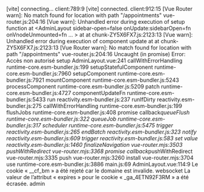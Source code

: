 [vite] connecting... client:789:9
[vite] connected. client:912:15
[Vue Router warn]: No match found for location with path "/appointments" vue-router.js:204:16
[Vue warn]: Unhandled error during execution of setup function 
  at <AdminLayout sidebar-open=false onUpdate:sidebarOpen=fn onVnodeUnmounted=fn<onVnodeUnmounted>  ... > 
  at <RouterView sidebar-open=false onUpdate:sidebarOpen=fn > 
  at <App> chunk-ZY5X6FX7.js:2123:13
[Vue warn]: Unhandled error during execution of component update 
  at <RouterView sidebar-open=false onUpdate:sidebarOpen=fn > 
  at <App> chunk-ZY5X6FX7.js:2123:13
[Vue Router warn]: No match found for location with path "/appointments" vue-router.js:204:16
Uncaught (in promise) Error: Accès non autorisé
    setup AdminLayout.vue:241
    callWithErrorHandling runtime-core.esm-bundler.js:199
    setupStatefulComponent runtime-core.esm-bundler.js:7960
    setupComponent runtime-core.esm-bundler.js:7921
    mountComponent runtime-core.esm-bundler.js:5243
    processComponent runtime-core.esm-bundler.js:5209
    patch runtime-core.esm-bundler.js:4727
    componentUpdateFn runtime-core.esm-bundler.js:5433
    run reactivity.esm-bundler.js:237
    runIfDirty reactivity.esm-bundler.js:275
    callWithErrorHandling runtime-core.esm-bundler.js:199
    flushJobs runtime-core.esm-bundler.js:408
    promise callback*queueFlush runtime-core.esm-bundler.js:322
    queueJob runtime-core.esm-bundler.js:317
    scheduler runtime-core.esm-bundler.js:5475
    trigger reactivity.esm-bundler.js:265
    endBatch reactivity.esm-bundler.js:323
    notify reactivity.esm-bundler.js:609
    trigger reactivity.esm-bundler.js:583
    set value reactivity.esm-bundler.js:1460
    finalizeNavigation vue-router.mjs:3503
    pushWithRedirect vue-router.mjs:3368
    promise callback*pushWithRedirect vue-router.mjs:3335
    push vue-router.mjs:3260
    install vue-router.mjs:3704
    use runtime-core.esm-bundler.js:3886
    <anonymous> main.js:69
AdminLayout.vue:114:9
Le cookie « __cf_bm » a été rejeté car le domaine est invalide. websocket
La valeur de l’attribut « expires » pour le cookie « _ga_4ETN92F3RM » a été écrasée. admin
